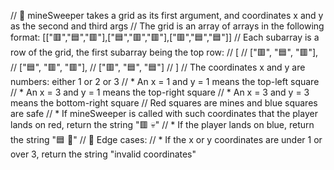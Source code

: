 // 🧠 mineSweeper takes a grid as its first argument, and coordinates x and y as the second and third args
//  The grid is an array of arrays in the following format: [["🟥","🟦","🟥"],["🟦","🟥","🟥"],["🟥","🟦","🟦"]]
//  Each subarray is a row of the grid, the first subarray being the top row:
//  [
//    ["🟥", "🟦", "🟥"],
//    ["🟦", "🟥", "🟥"],
//    ["🟥", "🟦", "🟦"]
//  ]
//  The coordinates x and y are numbers: either 1 or 2 or 3
//    * An x = 1 and y = 1 means the top-left square
//    * An x = 3 and y = 1 means the top-right square
//    * An x = 3 and y = 3 means the bottom-right square
//  Red squares are mines and blue squares are safe
//    * If mineSweeper is called with such coordinates that the player lands on red, return the string "🟥 💀"
//    * If the player lands on blue, return the string "🟦 🥳"
// 🧠 Edge cases:
//    * If the x or y coordinates are under 1 or over 3, return the string "invalid coordinates"